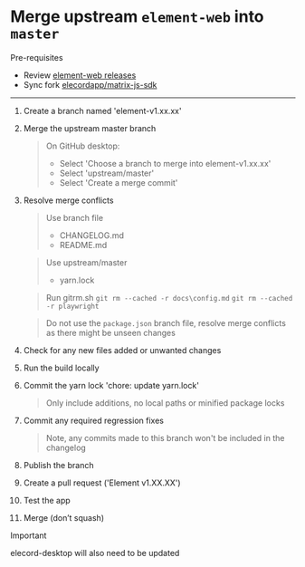 # Merge upstream `element-web` into `master`

Pre-requisites
- Review [element-web releases](https://github.com/element-hq/element-web/releases)
- Sync fork [elecordapp/matrix-js-sdk](https://github.com/elecordapp/matrix-js-sdk) 

---

1. Create a branch named 'element-v1.xx.xx'

1. Merge the upstream master branch

    > On GitHub desktop: 
    > - Select 'Choose a branch to merge into element-v1.xx.xx'
    > - Select 'upstream/master'
    > - Select 'Create a merge commit'

1. Resolve merge conflicts

    > Use branch file
    > - CHANGELOG.md
    > - README.md

    > Use upstream/master
    > - yarn.lock

    > Run gitrm.sh
    > `git rm --cached -r docs\config.md`
    > `git rm --cached -r playwright`

    > Do not use the `package.json` branch file, resolve merge conflicts as there might be unseen changes

1. Check for any new files added or unwanted changes

1. Run the build locally

1. Commit the yarn lock 'chore: update yarn.lock'

    > Only include additions, no local paths or minified package locks

1. Commit any required regression fixes

    > Note, any commits made to this branch won't be included in the changelog

1. Publish the branch

1. Create a pull request ('Element v1.XX.XX')

1. Test the app

1. Merge (don’t squash)

> [!IMPORTANT]  
> elecord-desktop will also need to be updated
